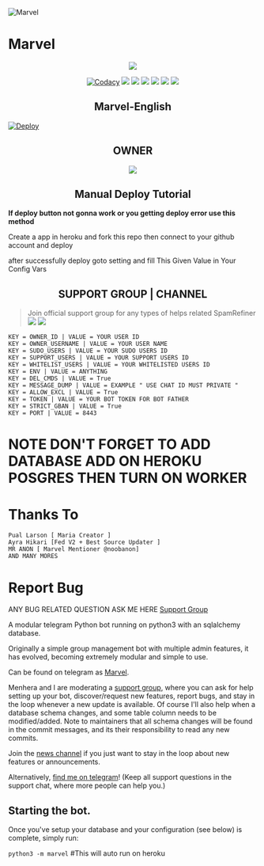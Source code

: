 ![Marvel](https://i.imgur.com/mXpnO7n.jpg)
# Marvel

<p align="center";

<a href="https://github.com/noobanon/missmarvel"> <img src="https://img.shields.io/badge/Accepting-Contribution-red?style=for-the-badge&logo=appveyor" /></a>        

</p>

<p align="center">
    <a href="https://app.codacy.com/manual/noonanon/SpamRefiner/dashboard"> <img src="https://img.shields.io/codacy/grade/4d58f2a402b54aed8a7d95f7add45a81?color=brightgreen&logo=codacy&logoColor=green&style=for-the-badge" alt="Codacy" /></a>
    <a href="https://github.com/noobanon/missmarvel"> <img src="https://img.shields.io/github/languages/code-size/noobanon/missmarvel?color=purple&style=for-the-badge" /></a>
    <a href="https://github.com/noobanon/missmarvel/commits/noobanon"> <img src="https://img.shields.io/github/last-commit/noobanon/missmarvel?color=red&style=for-the-badge" /></a>
    <a href="https://github.com/noonanon/missmarvel/issues"> <img src="https://img.shields.io/github/issues/noobanon/missmarvel?color=yellow&style=for-the-badge" /></a>
    <a href="https://github.com/noobanon/missmarvel/network/members"> <img src="https://img.shields.io/github/forks/noobanon/missmarvel?color=green&style=for-the-badge" /></a>  
    <a href="https://pypi.org/project/python-telegram-bot/"> <img src="https://img.shields.io/pypi/v/python-telegram-bot?color=yellow&label=python-telegram-bot&logo=python&logoColor=green&style=for-the-badge" /></a>
     <a href="https://github.com/noobanon/missmarvel/graphs/contributors?from=2021-05-23&to=2021-06-04&type=c"> <img src="https://img.shields.io/github/contributors/noobanon/missmarvel?style=for-the-badge" /></a>        
</p>

<h2 align="center";>Marvel-English</h2>

[![Deploy](https://www.herokucdn.com/deploy/button.svg)](https://heroku.com/deploy?template=https://github.com/noobanon/missmarvel)


<h2 align="center";>OWNER</h2>

<p align='center'>   <a href="https://t.me/CRiMiNaL786"> <img src="https://img.shields.io/badge/Owner-『 ツᴅɪᴄͥᴛᴀᴛᴏͣʀͫ乛ᴀᴍᴀᴀɴ々』-red?style=for-the-badge&logo=telegram" /></a> </p>

<h2 align="center";> Manual Deploy Tutorial</h2>

<b>If deploy button not gonna work or you getting deploy error use this method</b>

Create a app in heroku and fork this repo then  connect to your github account and deploy

after successfully deploy goto setting and fill This Given Value in Your Config Vars

<h2 align="center";>SUPPORT GROUP | CHANNEL</h2>

> Join official support group for any types of helps related SpamRefiner <br>
<a href="https://t.me/TheBotSupport"><img src="https://img.shields.io/badge/Join-Telegram%20Channel-red.svg?logo=Telegram"></a>
<a href="https://t.me/TheBotSupports"><img src="https://img.shields.io/badge/Join-Telegram%20Group-blue.svg?logo=telegram"></a>
```
KEY = OWNER_ID | VALUE = YOUR USER ID 
KEY = OWNER_USERNAME | VALUE = YOUR USER NAME  
KEY = SUDO_USERS | VALUE = YOUR SUDO USERS ID 
KEY = SUPPORT_USERS | VALUE = YOUR SUPPORT USERS ID 
KEY = WHITELIST_USERS | VALUE = YOUR WHITELISTED USERS ID 
KEY = ENV | VALUE = ANYTHING 
KEY = DEL_CMDS | VALUE = True 
KEY = MESSAGE_DUMP | VALUE = EXAMPLE " USE CHAT ID MUST PRIVATE " 
KEY = ALLOW_EXCL | VALUE = True 
KEY = TOKEN | VALUE = YOUR BOT TOKEN FOR BOT FATHER 
KEY = STRICT_GBAN | VALUE = True 
KEY = PORT | VALUE = 8443 
```
# NOTE DON'T FORGET TO ADD DATABASE ADD ON HEROKU POSGRES THEN TURN ON WORKER
# Thanks To
```
Pual Larson [ Maria Creator ]
Ayra Hikari [Fed V2 + Best Source Updater ]
MR ANON [ Marvel Mentioner @noobanon]
AND MANY MORES
```

# Report Bug
ANY BUG RELATED QUESTION ASK ME HERE
[Support Group](https://t.me/TheBotSupports)


A modular telegram Python bot running on python3 with an sqlalchemy database.

Originally a simple group management bot with multiple admin features, it has evolved, becoming extremely modular and 
simple to use.

Can be found on telegram as [Marvel](https://t.me/MissMarvel_bot). 

Menhera and I are moderating a [support group](https://t.me/ThebotSupports), where you can ask for help setting up your
bot, discover/request new features, report bugs, and stay in the loop whenever a new update is available. Of course
I'll also help when a database schema changes, and some table column needs to be modified/added. Note to maintainers that all schema changes will be found in the commit messages, and its their responsibility to read any new commits.

Join the [news channel](https://t.me/TheBotSupport) if you just want to stay in the loop about new features or
announcements.

Alternatively, [find me on telegram](https://t.me/noobanon)! (Keep all support questions in the support chat, where more people can help you.)

## Starting the bot.

Once you've setup your database and your configuration (see below) is complete, simply run:

`python3 -m marvel` #This will auto run on heroku


